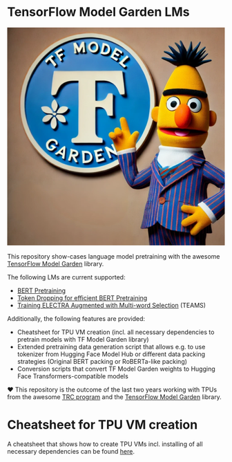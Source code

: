 # TensorFlow Model Garden LMs

<p align="center">
  <picture>
    <img alt="BERT with TensorFlow Model Garden" src="https://github.com/stefan-it/model-garden-lms/raw/main/bert_tf_model_garden.webp" style="max-width: 100%;">
  </picture>
  <br/>
</p>

This repository show-cases language model pretraining with the awesome [TensorFlow Model Garden](https://github.com/tensorflow/models) library.

The following LMs are current supported:

* [BERT Pretraining](https://aclanthology.org/N19-1423/)
* [Token Dropping for efficient BERT Pretraining](https://aclanthology.org/2022.acl-long.262/)
* [Training ELECTRA Augmented with Multi-word Selection](https://aclanthology.org/2021.findings-acl.219/) (TEAMS)

Additionally, the following features are provided:

* Cheatsheet for TPU VM creation (incl. all necessary dependencies to pretrain models with TF Model Garden library)
* Extended pretraining data generation script that allows e.g. to use tokenizer from Hugging Face Model Hub or different data packing strategies (Original BERT packing or RoBERTa-like packing)
* Conversion scripts that convert TF Model Garden weights to Hugging Face Transformers-compatible models

❤️ This repository is the outcome of the last two years working with TPUs from the awesome [TRC program](https://sites.research.google/trc/about/) and the [TensorFlow Model Garden](https://github.com/tensorflow/models) library.

# Cheatsheet for TPU VM creation

A cheatsheet that shows how to create TPU VMs incl. installing of all necessary dependencies can be found [here](TPU-VM-Cheatsheet.md).
